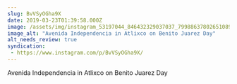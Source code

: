 ```yaml
---
slug: BvVSyOGha9X
date: 2019-03-23T01:39:58.000Z
image: /assets/img/instagram_53197044_846432329037037_799886378026510898_n_18026522788126741.jpg
image_alt: "Avenida Independencia in Atlixco on Benito Juarez Day"
alt_needs_review: true
syndication:
 - https://www.instagram.com/p/BvVSyOGha9X/
---
```


Avenida Independencia in Atlixco on Benito Juarez Day

